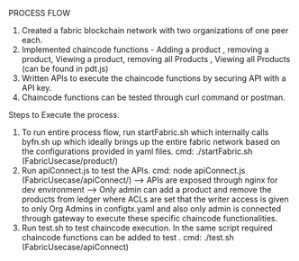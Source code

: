 PROCESS FLOW 
1) Created a fabric blockchain network with two organizations of one peer each. 
2) Implemented chaincode functions - Adding a product , removing a product, Viewing a product, removing all Products , Viewing all Products (can be found in pdt.js)
3) Written APIs to execute the chaincode functions by securing API with a API key.
4) Chaincode functions can be tested through curl command or postman.

Steps to Execute the process.
1) To run entire process flow, run startFabric.sh which internally calls byfn.sh up which ideally brings up the entire fabric network based on the configurations provided in yaml files.
cmd: ./startFabric.sh (FabricUsecase/product/)
2) Run apiConnect.js to test the APIs.
cmd: node apiConnect.js (FabricUsecase/apiConnect/)
--> APIs are exposed through nginx for dev environment
--> Only admin can add a product and remove the products from ledger where ACLs are set that the writer access is given to only Org Admins in configtx.yaml and also only admin is connected through gateway to execute these specific chaincode functionalities.
3) Run test.sh to test chaincode execution. In the same script required chaincode functions can be added to test .
cmd: ./test.sh (FabricUsecase/apiConnect)
